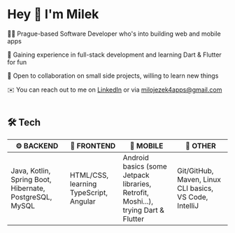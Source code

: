 # Hey 👋 I'm Milek

👨‍💻 Prague-based Software Developer who's into building web and mobile apps

🌱 Gaining experience in full-stack development and learning Dart & Flutter for fun

💪 Open to collaboration on small side projects, willing to learn new things

✉️ You can reach out to me on [LinkedIn](https://www.linkedin.com/in/miloslav-jezek/) or via milojezek4apps@gmail.com
<br/>
<br/>

## 🛠️ Tech 
| ⚙️ BACKEND  | 🎨 FRONTEND | 📱 MOBILE | 🔨 OTHER |
| ------------- | ------------- | ------------- | ------------- | 
| Java, Kotlin, Spring Boot, Hibernate, PostgreSQL, MySQL  | HTML/CSS, learning TypeScript, Angular  | Android basics (some Jetpack libraries, Retrofit, Moshi...), trying Dart & Flutter | Git/GitHub, Maven, Linux CLI basics, VS Code, IntelliJ | 


<!---
milojezek/milojezek is a ✨ special ✨ repository because its `README.md` (this file) appears on your GitHub profile.
You can click the Preview link to take a look at your changes.
--->

